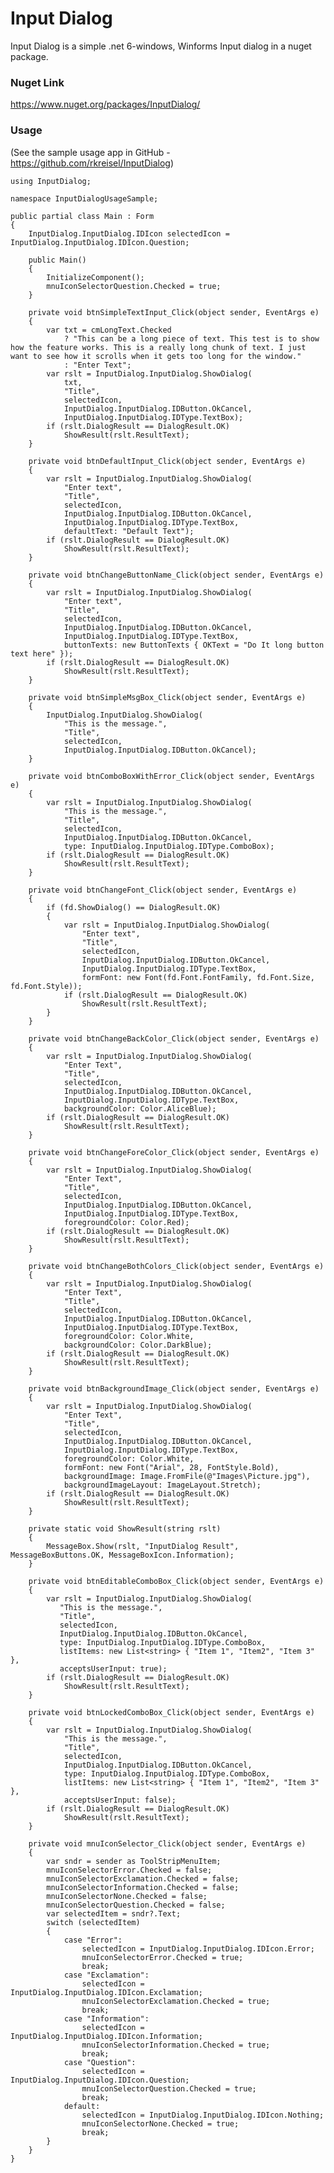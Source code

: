 ﻿# ﻿Input Dialog

Input Dialog is a simple .net 6-windows, Winforms Input dialog in a nuget package.

### Nuget Link

https://www.nuget.org/packages/InputDialog/

### Usage

(See the sample usage app in GitHub - https://github.com/rkreisel/InputDialog)



    using InputDialog;
    
    namespace InputDialogUsageSample;
    
    public partial class Main : Form
    {
        InputDialog.InputDialog.IDIcon selectedIcon = InputDialog.InputDialog.IDIcon.Question;
    
        public Main()
        {
            InitializeComponent();
            mnuIconSelectorQuestion.Checked = true;
        }
    
        private void btnSimpleTextInput_Click(object sender, EventArgs e)
        {
            var txt = cmLongText.Checked
                ? "This can be a long piece of text. This test is to show how the feature works. This is a really long chunk of text. I just want to see how it scrolls when it gets too long for the window."
                : "Enter Text";
            var rslt = InputDialog.InputDialog.ShowDialog(
                txt,
                "Title",
                selectedIcon,
                InputDialog.InputDialog.IDButton.OkCancel,
                InputDialog.InputDialog.IDType.TextBox);
            if (rslt.DialogResult == DialogResult.OK)
                ShowResult(rslt.ResultText);
        }
    
        private void btnDefaultInput_Click(object sender, EventArgs e)
        {
            var rslt = InputDialog.InputDialog.ShowDialog(
                "Enter text",
                "Title",
                selectedIcon,
                InputDialog.InputDialog.IDButton.OkCancel,
                InputDialog.InputDialog.IDType.TextBox,
                defaultText: "Default Text");
            if (rslt.DialogResult == DialogResult.OK)
                ShowResult(rslt.ResultText);
        }
    
        private void btnChangeButtonName_Click(object sender, EventArgs e)
        {
            var rslt = InputDialog.InputDialog.ShowDialog(
                "Enter text",
                "Title",
                selectedIcon,
                InputDialog.InputDialog.IDButton.OkCancel,
                InputDialog.InputDialog.IDType.TextBox,
                buttonTexts: new ButtonTexts { OKText = "Do It long button text here" });
            if (rslt.DialogResult == DialogResult.OK)
                ShowResult(rslt.ResultText);
        }
    
        private void btnSimpleMsgBox_Click(object sender, EventArgs e)
        {
            InputDialog.InputDialog.ShowDialog(
                "This is the message.",
                "Title",
                selectedIcon,
                InputDialog.InputDialog.IDButton.OkCancel);
        }
    
        private void btnComboBoxWithError_Click(object sender, EventArgs e)
        {
            var rslt = InputDialog.InputDialog.ShowDialog(
                "This is the message.",
                "Title",
                selectedIcon,
                InputDialog.InputDialog.IDButton.OkCancel,
                type: InputDialog.InputDialog.IDType.ComboBox);
            if (rslt.DialogResult == DialogResult.OK)
                ShowResult(rslt.ResultText);
        }
    
        private void btnChangeFont_Click(object sender, EventArgs e)
        {
            if (fd.ShowDialog() == DialogResult.OK)
            {
                var rslt = InputDialog.InputDialog.ShowDialog(
                    "Enter text",
                    "Title",
                    selectedIcon,
                    InputDialog.InputDialog.IDButton.OkCancel,
                    InputDialog.InputDialog.IDType.TextBox,
                    formFont: new Font(fd.Font.FontFamily, fd.Font.Size, fd.Font.Style));
                if (rslt.DialogResult == DialogResult.OK)
                    ShowResult(rslt.ResultText);
            }
        }
    
        private void btnChangeBackColor_Click(object sender, EventArgs e)
        {
            var rslt = InputDialog.InputDialog.ShowDialog(
                "Enter Text",
                "Title",
                selectedIcon,
                InputDialog.InputDialog.IDButton.OkCancel,
                InputDialog.InputDialog.IDType.TextBox,
                backgroundColor: Color.AliceBlue);
            if (rslt.DialogResult == DialogResult.OK)
                ShowResult(rslt.ResultText);
        }
    
        private void btnChangeForeColor_Click(object sender, EventArgs e)
        {
            var rslt = InputDialog.InputDialog.ShowDialog(
                "Enter Text",
                "Title",
                selectedIcon,
                InputDialog.InputDialog.IDButton.OkCancel,
                InputDialog.InputDialog.IDType.TextBox,
                foregroundColor: Color.Red);
            if (rslt.DialogResult == DialogResult.OK)
                ShowResult(rslt.ResultText);
        }
    
        private void btnChangeBothColors_Click(object sender, EventArgs e)
        {
            var rslt = InputDialog.InputDialog.ShowDialog(
                "Enter Text",
                "Title",
                selectedIcon,
                InputDialog.InputDialog.IDButton.OkCancel,
                InputDialog.InputDialog.IDType.TextBox,
                foregroundColor: Color.White,
                backgroundColor: Color.DarkBlue);
            if (rslt.DialogResult == DialogResult.OK)
                ShowResult(rslt.ResultText);
        }
    
        private void btnBackgroundImage_Click(object sender, EventArgs e)
        {
            var rslt = InputDialog.InputDialog.ShowDialog(
                "Enter Text",
                "Title",
                selectedIcon,
                InputDialog.InputDialog.IDButton.OkCancel,
                InputDialog.InputDialog.IDType.TextBox,
                foregroundColor: Color.White,
                formFont: new Font("Arial", 28, FontStyle.Bold),
                backgroundImage: Image.FromFile(@"Images\Picture.jpg"),
                backgroundImageLayout: ImageLayout.Stretch);
            if (rslt.DialogResult == DialogResult.OK)
                ShowResult(rslt.ResultText);
        }
    
        private static void ShowResult(string rslt)
        {
            MessageBox.Show(rslt, "InputDialog Result", MessageBoxButtons.OK, MessageBoxIcon.Information);
        }
    
        private void btnEditableComboBox_Click(object sender, EventArgs e)
        {
            var rslt = InputDialog.InputDialog.ShowDialog(
               "This is the message.",
               "Title",
               selectedIcon,
               InputDialog.InputDialog.IDButton.OkCancel,
               type: InputDialog.InputDialog.IDType.ComboBox,
               listItems: new List<string> { "Item 1", "Item2", "Item 3" },
               acceptsUserInput: true);
            if (rslt.DialogResult == DialogResult.OK)
                ShowResult(rslt.ResultText);
        }
    
        private void btnLockedComboBox_Click(object sender, EventArgs e)
        {
            var rslt = InputDialog.InputDialog.ShowDialog(
                "This is the message.",
                "Title",
                selectedIcon,
                InputDialog.InputDialog.IDButton.OkCancel,
                type: InputDialog.InputDialog.IDType.ComboBox,
                listItems: new List<string> { "Item 1", "Item2", "Item 3" },
                acceptsUserInput: false);
            if (rslt.DialogResult == DialogResult.OK)
                ShowResult(rslt.ResultText);
        }
    
        private void mnuIconSelector_Click(object sender, EventArgs e)
        {
            var sndr = sender as ToolStripMenuItem;
            mnuIconSelectorError.Checked = false;
            mnuIconSelectorExclamation.Checked = false;
            mnuIconSelectorInformation.Checked = false;
            mnuIconSelectorNone.Checked = false;
            mnuIconSelectorQuestion.Checked = false;
            var selectedItem = sndr?.Text;
            switch (selectedItem)
            {
                case "Error":
                    selectedIcon = InputDialog.InputDialog.IDIcon.Error;
                    mnuIconSelectorError.Checked = true;
                    break;
                case "Exclamation":
                    selectedIcon = InputDialog.InputDialog.IDIcon.Exclamation;
                    mnuIconSelectorExclamation.Checked = true;
                    break;
                case "Information":
                    selectedIcon = InputDialog.InputDialog.IDIcon.Information;
                    mnuIconSelectorInformation.Checked = true;
                    break;
                case "Question":
                    selectedIcon = InputDialog.InputDialog.IDIcon.Question;
                    mnuIconSelectorQuestion.Checked = true;
                    break;
                default:
                    selectedIcon = InputDialog.InputDialog.IDIcon.Nothing;
                    mnuIconSelectorNone.Checked = true;
                    break;
            }
        }
    }
    

